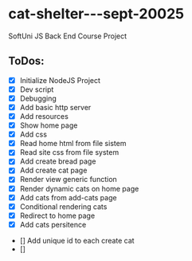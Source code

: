 # cat-shelter---sept-20025

SoftUni JS Back End Course Project

## ToDos:

- [x] Initialize NodeJS Project
- [x] Dev script
- [x] Debugging
- [x] Add basic http server
- [x] Add resources
- [x] Show home page
- [x] Add css
- [x] Read home html from file sistem
- [x] Read site css from file system
- [x] Add create bread page
- [x] Add create cat page
- [x] Render view generic function
- [x] Render dynamic cats on home page
- [x] Add cats from add-cats page
- [x] Conditional rendering cats
- [x] Redirect to home page
- [x] Add cats persitence
- []  Add unique id to each create cat
- [] 